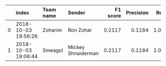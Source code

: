 |    | index               | Team name   | Sender             |   F1 score |   Precision |   Recall |
|---:|:--------------------|:------------|:-------------------|-----------:|------------:|---------:|
|  0 | 2018-10-03 19:56:26 | Zoharim     | Ron Zohar          |     0.2117 |      0.1184 |   1.0000 |
|  1 | 2018-10-03 19:06:44 | Smeagol     | Mickey Shnaiderman |     0.2117 |      0.1184 |   1.0000 |